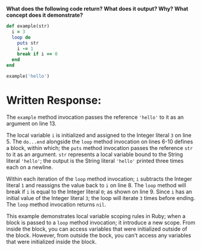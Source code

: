 **What does the following code return? What does it output? Why? What concept does it demonstrate?**

```ruby
def example(str)
  i = 3
  loop do
    puts str
    i -= 1
    break if i == 0
  end
end

example('hello')
```
# Written Response:

The `example` method invocation passes the reference `'hello'` to it as an argument on line 13.

The local variable `i` is initialized and assigned to the Integer literal `3` on line 5. The `do...end` alongside the `loop` method invocation on lines 6-10 defines a block, within which; the `puts` method invocation passes the reference `str` to it as an argument. `str` represents a local variable bound to the String literal `'hello'`; the output is the String literal `'hello'` printed three times each on a newline.

Within each iteration of the `loop` method invocation; `i` subtracts the Integer literal `1` and reassigns the value back to `i` on line 8. The `loop` method will break if `i` is equal to the Integer literal `0`; as shown on line 9. Since `i` has an initial value of the Integer literal `3`; the loop will iterate `3` times before ending. The `loop` method invocation returns `nil`.

This example demonstrates local variable scoping rules in Ruby; when a block is passed to a `loop` method invocation; it introduce a new scope. From inside the block, you can access variables that were initialized outside of the block. However, from outside the bock, you can't access any variables that were initialized inside the block.

